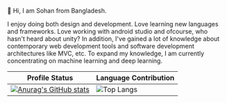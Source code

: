 👋 Hi, I am Sohan from Bangladesh.

I enjoy doing both design and development. Love learning new languages and frameworks. Love working with android studio and ofcourse, who hasn't heard about unity? In addition, I've gained a lot of knowledge about contemporary web development tools and software development architectures like MVC, etc. To expand my knowledge, I am currently concentrating on machine learning and deep learning.


| Profile Status | Language Contribution |
| --- | --- |
| [![Anurag's GitHub stats](https://github-readme-stats.vercel.app/api?username=SohanHaque&show_icons=true&theme=transparent)](https://github.com/anuraghazra/github-readme-stats)  | ![Top Langs](https://github-readme-stats.vercel.app/api/top-langs/?username=SohanHaque&theme=tokyonight) |


<!--
**SohanHaque/SohanHaque** is a ✨ _special_ ✨ repository because its `README.md` (this file) appears on your GitHub profile.

Here are some ideas to get you started:

- 🔭 I’m currently working on ...
- 🌱 I’m currently learning ...
- 👯 I’m looking to collaborate on ...
- 🤔 I’m looking for help with ...
- 💬 Ask me about ...
- 📫 How to reach me: ...
- 😄 Pronouns: ...
- ⚡ Fun fact: ...
-->
